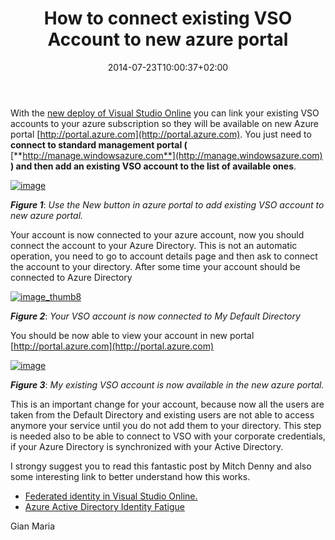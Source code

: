 ﻿---
title: "How to connect existing VSO Account to new azure portal"
description: ""
date: 2014-07-23T10:00:37+02:00
draft: false
tags: [Azure,VSO]
categories: [Team Foundation Server]
---
With the [new deploy of Visual Studio Online](http://www.visualstudio.com/news/2014-jul-21-vso) you can link your existing VSO accounts to your azure subscription so they will be available on new Azure portal [http://portal.azure.com](http://portal.azure.com). You just need to  **connect to standard management portal (** [**http://manage.windowsazure.com**](http://manage.windowsazure.com) **) and then add an existing VSO account to the list of available ones**.

[![image](http://www.codewrecks.com/blog/wp-content/uploads/2014/07/image_thumb21.png "image")](http://www.codewrecks.com/blog/wp-content/uploads/2014/07/image21.png)

 ***Figure 1***: *Use the New button in azure portal to add existing VSO account to new azure portal.*

Your account is now connected to your azure account, now you should connect the account to your Azure Directory. This is not an automatic operation, you need to go to account details page and then ask to connect the account to your directory. After some time your account should be connected to Azure Directory

[![image_thumb8](http://www.codewrecks.com/blog/wp-content/uploads/2014/08/image_thumb8_thumb.png "image_thumb8")](http://www.codewrecks.com/blog/wp-content/uploads/2014/08/image_thumb8.png)

 ***Figure 2***: *Your VSO account is now connected to My Default Directory*

You should be now able to view your account in new portal [http://portal.azure.com](http://portal.azure.com)

[![image](http://www.codewrecks.com/blog/wp-content/uploads/2014/08/image_thumb.png "image")](http://www.codewrecks.com/blog/wp-content/uploads/2014/08/image.png)

 ***Figure 3***: *My existing VSO account is now available in the new azure portal.*

This is an important change for your account, because now all the users are taken from the Default Directory and existing users are not able to access anymore your service until you do not add them to your directory. This step is needed also to be able to connect to VSO with your corporate credentials, if your Azure Directory is synchronized with your Active Directory.

I strongy suggest you to read this fantastic post by Mitch Denny and also some interesting link to better understand how this works.

- [Federated identity in Visual Studio Online.](http://blog.mitchdenny.com/2014/05/23/federated-identity-in-visual-studio-online/)
- [Azure Active Directory Identity Fatigue](http://blog.mitchdenny.com/2011/08/10/identity-fatigue/)

Gian Maria
